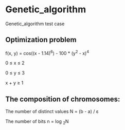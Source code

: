 # Genetic_algorithm
Genetic_algorithm test case

## Optimization problem 
f(x, y) = cos((x - 1.14)<sup>6</sup>) - 100 * (y<sup>2</sup> - x)<sup>4</sup>

0 &le; x &le; 2

0 &le; y &le; 3

x + y &ge; 1

## The composition of chromosomes: 

The number of distinct values N = (b - a) / ε

The number of bits n = log <sub>2</sub>N
